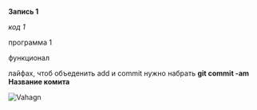 **Запись 1**

*код 1*

программа 1

функционал

лайфах, чтоб объеденить add и commit нужно набрать **git commit -am Название комита**

![Vahagn](Vahagn.jpg)
